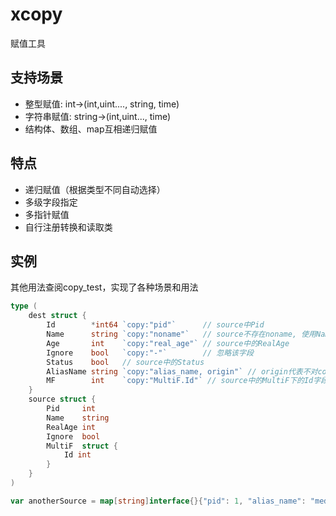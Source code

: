 # xcopy
赋值工具

## 支持场景
* 整型赋值: int->(int,uint...., string, time)
* 字符串赋值: string->(int,uint..., time)
* 结构体、数组、map互相递归赋值

## 特点
* 递归赋值（根据类型不同自动选择）
* 多级字段指定
* 多指针赋值
* 自行注册转换和读取类

## 实例
其他用法查阅copy_test，实现了各种场景和用法

```go
type (
	dest struct {
		Id        *int64 `copy:"pid"`      // source中Pid
		Name      string `copy:"noname"`   // source不存在noname, 使用Name
		Age       int    `copy:"real_age"` // source中的RealAge
		Ignore    bool   `copy:"-"`        // 忽略该字段
		Status    bool   // source中的Status
		AliasName string `copy:"alias_name, origin"` // origin代表不对copy中的值做转换
        MF        int    `copy:"MultiF.Id"` // source中的MultiF下的Id字段
	}
	source struct {
		Pid     int
		Name    string
		RealAge int
		Ignore  bool
        MultiF  struct {
            Id int
        }
	}
)

var anotherSource = map[string]interface{}{"pid": 1, "alias_name": "med"}
```

